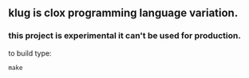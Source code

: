 ## klug is clox programming language variation.
### this project is experimental it can't be used for production.
to build type:

`make`